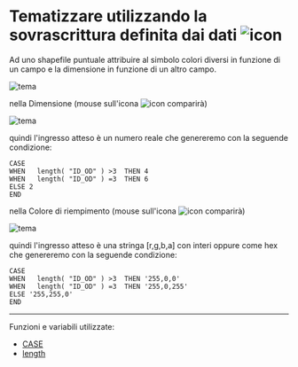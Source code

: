 # Tematizzare utilizzando la sovrascrittura definita dai dati ![icon](../img/mIconDataDefine.png)

Ad uno shapefile puntuale attribuire al simbolo colori diversi in funzione di un campo e la dimensione in funzione di un altro campo.

![tema](../img/esempi/tematizzare/tematizzare1.png)

nella Dimensione (mouse sull'icona ![icon](../img/mIconDataDefine.png) comparirà)

![tema](../img/esempi/tematizzare/tematizzare2.png)

quindi l'ingresso atteso è un numero reale che genereremo con la seguende condizione:

```
CASE 
WHEN   length( "ID_OD" ) >3  THEN 4
WHEN   length( "ID_OD" ) =3  THEN 6
ELSE 2
END
```

nella Colore di riempimento (mouse sull'icona ![icon](../img/mIconDataDefine.png) comparirà)

![tema](../img/esempi/tematizzare/tematizzare3.png)

quindi l'ingresso atteso è una stringa [r,g,b,a] con interi oppure come hex che genereremo con la seguende condizione:
```
CASE 
WHEN   length( "ID_OD" ) >3  THEN '255,0,0'
WHEN   length( "ID_OD" ) =3  THEN '255,0,255'
ELSE '255,255,0'
END
```

---

Funzioni e variabili utilizzate:

* [CASE](../gr_funzioni/condizioni/condizioni_unico.md#CASE)
* [length](../gr_funzioni/geometria/geometria_unico.md#length_1)
